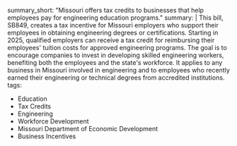 summary_short: "Missouri offers tax credits to businesses that help employees pay for engineering education programs."
summary: |
  This bill, SB849, creates a tax incentive for Missouri employers who support their employees in obtaining engineering degrees or certifications. Starting in 2025, qualified employers can receive a tax credit for reimbursing their employees' tuition costs for approved engineering programs. The goal is to encourage companies to invest in developing skilled engineering workers, benefiting both the employees and the state's workforce. It applies to any business in Missouri involved in engineering and to employees who recently earned their engineering or technical degrees from accredited institutions.  
tags:
  - Education
  - Tax Credits
  - Engineering
  - Workforce Development
  - Missouri Department of Economic Development
  - Business Incentives

